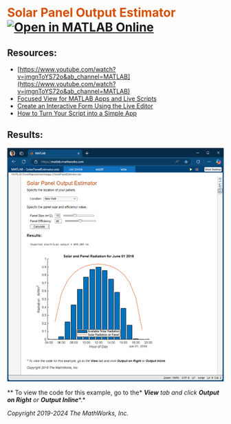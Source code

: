 
# <span style="color:rgb(213,80,0)">Solar Panel Output Estimator</span> [![Open in MATLAB Online](https://www.mathworks.com/images/responsive/global/open-in-matlab-online.svg)](https://matlab.mathworks.com/open/github/v1?repo=yanndebray/liveapp&file=SolarPanelEstimator.mlx&focus=true)

## Resources:
* [https://www.youtube.com/watch?v=jmgnToYS72o&ab_channel=MATLAB](https://www.youtube.com/watch?v=jmgnToYS72o&ab_channel=MATLAB)
* [Focused View for MATLAB Apps and Live Scripts](https://www.mathworks.com/products/matlab-online/focused-view.html)
* [Create an Interactive Form Using the Live Editor](https://www.mathworks.com/help/matlab/matlab_prog/live-editor-to-create-interactive-form.html)
* [How to Turn Your Script into a Simple App](https://github.com/mathworks/how-to-turn-your-script-into-a-simple-app)

## Results: 

<!-- <center><img src="media/figure_0.png" width="578" alt="figure_0.png"></center> -->

![focused-view](media/focused-view.png)

 ** To view the code for this example, go to the* ***View*** *tab and click* ***Output on Right*** *or* ***Output Inline****.*


*Copyright 2019-2024 The MathWorks, Inc.*

